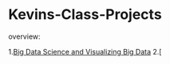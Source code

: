 # Kevins-Class-Projects
overview: 

1.[Big Data Science and Visualizing Big Data](https://github.com/BeviG/Kevins-Class-Projects/blob/main/Project_5_6%2C_Description_in_Text.ipynb)
2.[
